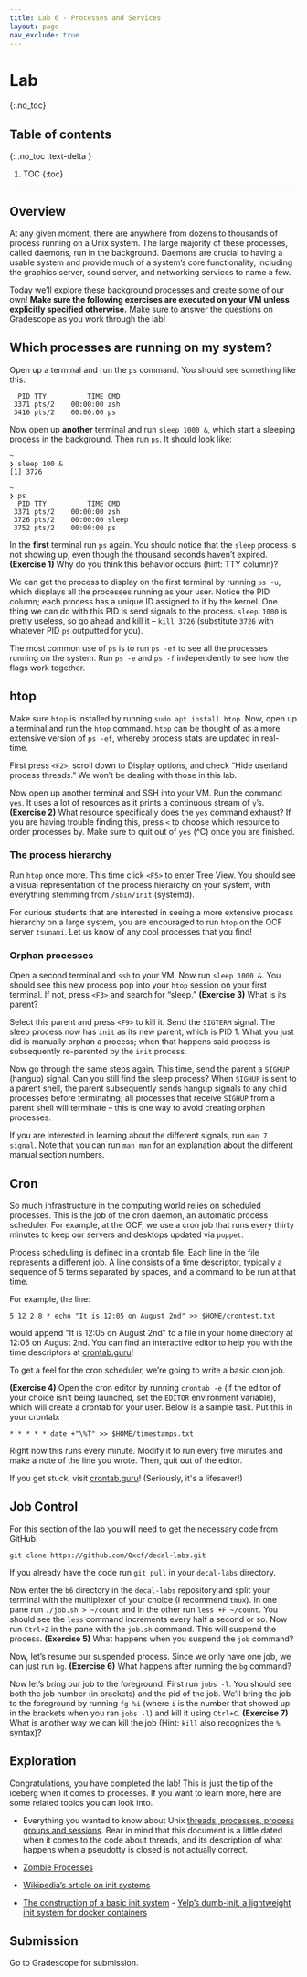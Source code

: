 ```yaml
---
title: Lab 6 - Processes and Services
layout: page
nav_exclude: true
---
```


# Lab
{:.no_toc}

## Table of contents
{: .no_toc .text-delta }

1. TOC
{:toc}

---

## Overview

At any given moment, there are anywhere from dozens to thousands of process running on a Unix system. The large majority of these processes, called daemons, run in the background. Daemons are crucial to having a usable system and provide much of a system’s core functionality, including the graphics server, sound server, and networking services to name a few.

Today we’ll explore these background processes and create some of our own! **Make sure the following exercises are executed on your VM unless explicitly specified otherwise.** Make sure to answer the questions on Gradescope as you work through the lab!

## Which processes are running on my system?

Open up a terminal and run the `ps` command. You should see something like this: 

```
  PID TTY          TIME CMD
 3371 pts/2    00:00:00 zsh
 3416 pts/2    00:00:00 ps
```

Now open up **another** terminal and run `sleep 1000 &`, which start a sleeping process in the background. Then run `ps`. It should look like:

```
~
❯ sleep 100 &
[1] 3726

~
❯ ps
  PID TTY          TIME CMD
 3371 pts/2    00:00:00 zsh
 3726 pts/2    00:00:00 sleep
 3752 pts/2    00:00:00 ps
```

In the **first** terminal run `ps` again. You should notice that the `sleep` process is not showing up, even though the thousand seconds haven’t expired. **(Exercise 1)** Why do you think this behavior occurs (hint: TTY column)?

We can get the process to display on the first terminal by running `ps -u`, which displays all the processes running as your user. Notice the PID column; each process has a unique ID assigned to it by the kernel. One thing we can do with this PID is send signals to the process. `sleep 1000` is pretty useless, so go ahead and kill it – `kill 3726` (substitute `3726` with whatever PID `ps` outputted for you).

The most common use of `ps` is to run `ps -ef` to see all the processes running on the system. Run `ps -e` and `ps -f` independently to see how the flags work together.

## htop

Make sure `htop` is installed by running `sudo apt install htop`. Now, open up a terminal and run the `htop` command. `htop` can be thought of as a more extensive version of `ps -ef`, whereby process stats are updated in real-time.

First press `<F2>`, scroll down to Display options, and check “Hide userland process threads.” We won’t be dealing with those in this lab.

Now open up another terminal and SSH into your VM. Run the command `yes`. It uses a lot of resources as it prints a continuous stream of `y`’s. **(Exercise 2)** What resource specifically does the `yes` command exhaust? If you are having trouble finding this, press `<` to choose which resource to order processes by. Make sure to quit out of `yes` (^C) once you are finished.

### The process hierarchy

Run `htop` once more. This time click `<F5>` to enter Tree View. You should see a visual representation of the process hierarchy on your system, with everything stemming from `/sbin/init` (systemd).

For curious students that are interested in seeing a more extensive process hierarchy on a large system, you are encouraged to run `htop` on the OCF server `tsunami`. Let us know of any cool processes that you find!

### Orphan processes

Open a second terminal and `ssh` to your VM. Now run `sleep 1000 &`. You should see this new process pop into your `htop` session on your first terminal. If not, press `<F3>` and search for “sleep.” **(Exercise 3)** What is its parent?

Select this parent and press `<F9>` to kill it. Send the `SIGTERM` signal. The sleep process now has `init` as its new parent, which is PID 1\. What you just did is manually orphan a process; when that happens said process is subsequently re-parented by the `init` process.

Now go through the same steps again. This time, send the parent a `SIGHUP` (hangup) signal. Can you still find the sleep process? When `SIGHUP` is sent to a parent shell, the parent subsequently sends hangup signals to any child processes before terminating; all processes that receive `SIGHUP` from a parent shell will terminate – this is one way to avoid creating orphan processes.

If you are interested in learning about the different signals, run `man 7 signal`. Note that you can run `man man` for an explanation about the different manual section numbers.

## Cron

So much infrastructure in the computing world relies on scheduled processes. This is the job of the cron daemon, an automatic process scheduler. For example, at the OCF, we use a cron job that runs every thirty minutes to keep our servers and desktops updated via `puppet`. 

Process scheduling is defined in a crontab file. Each line in the file represents a different job. A line consists of a time descriptor, typically a sequence of 5 terms separated by spaces, and a command to be run at that time. 

For example, the line:

`5 12 2 8 * echo "It is 12:05 on August 2nd" >> $HOME/crontest.txt`

would append "It is 12:05 on August 2nd" to a file in your home directory at 12:05 on August 2nd. You can find an interactive editor to help you with the time descriptors at [crontab.guru](https://crontab.guru)!

To get a feel for the cron scheduler, we’re going to write a basic cron job.

**(Exercise 4)** Open the cron editor by running `crontab -e` (if the editor of your choice isn’t being launched, set the `EDITOR` environment variable), which will create a crontab for your user. Below is a sample task. Put this in your crontab:

`* * * * * date +"\%T" >> $HOME/timestamps.txt`

Right now this runs every minute. Modify it to run every five minutes and make a note of the line you wrote. Then, quit out of the editor.

If you get stuck, visit [crontab.guru](https://crontab.guru)! (Seriously, it's a lifesaver!)

## Job Control

For this section of the lab you will need to get the necessary code from GitHub:

`git clone https://github.com/0xcf/decal-labs.git`

If you already have the code run `git pull` in your `decal-labs` directory.

Now enter the `b6` directory in the `decal-labs` repository and split your terminal with the multiplexer of your choice (I recommend `tmux`). In one pane run `./job.sh > ~/count` and in the other run `less +F ~/count`. You should see the `less` command increments every half a second or so. Now run `Ctrl+Z` in the pane with the `job.sh` command. This will suspend the process. **(Exercise 5)** What happens when you suspend the `job` command?

Now, let’s resume our suspended process. Since we only have one job, we can just run `bg`. **(Exercise 6)** What happens after running the `bg` command?

Now let’s bring our job to the foreground. First run `jobs -l`. You should see both the job number (in brackets) and the pid of the job. We’ll bring the job to the foreground by running `fg %i` (where `i` is the number that showed up in the brackets when you ran `jobs -l`) and kill it using `Ctrl+C`. **(Exercise 7)** What is another way we can kill the job (Hint: `kill` also recognizes the `%` syntax)?

## Exploration

Congratulations, you have completed the lab! This is just the tip of the iceberg when it comes to processes. If you want to learn more, here are some related topics you can look into.

*   Everything you wanted to know about Unix [threads, processes, process groups and sessions](https://www.win.tue.nl/~aeb/linux/lk/lk-10.html). Bear in mind that this document is a little dated when it comes to the code about threads, and its description of what happens when a pseudotty is closed is not actually correct.

*   [Zombie Processes](https://www.howtogeek.com/119815/htg-explains-what-is-a-zombie-process-on-linux/)

*   [Wikipedia’s article on init systems](https://en.wikipedia.org/wiki/Init)

*   [The construction of a basic init system](https://felipec.wordpress.com/2013/11/04/init/) - [Yelp’s dumb-init, a lightweight init system for docker containers](https://engineeringblog.yelp.com/2016/01/dumb-init-an-init-for-docker.html)

## Submission
Go to Gradescope for submission.




